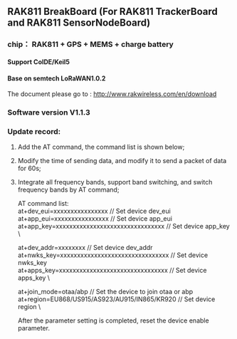 ## RAK811 BreakBoard (For RAK811 TrackerBoard and RAK811 SensorNodeBoard)
### chip： RAK811 + GPS + MEMS + charge battery
#### Support CoIDE/Keil5
#### Base on semtech LoRaWAN1.0.2

The document please go to : http://www.rakwireless.com/en/download

### Software version V1.1.3
### Update record:
1.  Add the AT command, the command list is shown below;
2.  Modify the time of sending data, and modify it to send a packet of data for 60s;
3.  Integrate all frequency bands, support band switching, and switch frequency bands by AT command;

     AT command list: \
     at+dev_eui=xxxxxxxxxxxxxxxx                      //  Set device dev_eui  \
     at+app_eui=xxxxxxxxxxxxxxxx                      // Set device app_eui  \
     at+app_key=xxxxxxxxxxxxxxxxxxxxxxxxxxxxxxxx      //  Set device app_key \

     at+dev_addr=xxxxxxxx                             // Set device dev_addr \
     at+nwks_key=xxxxxxxxxxxxxxxxxxxxxxxxxxxxxxxx     //  Set device nwks_key  \
     at+apps_key=xxxxxxxxxxxxxxxxxxxxxxxxxxxxxxxx     // Set device apps_key  \

     at+join_mode=otaa/abp                            // Set the device to join otaa or abp \
     at+region=EU868/US915/AS923/AU915/IN865/KR920    // Set device region \

     After the parameter setting is completed, reset the device enable parameter.

